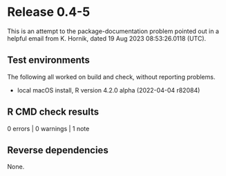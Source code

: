 # Release 0.4-5

This is an attempt to the package-documentation problem pointed out
in a helpful email from K. Hornik, dated 19 Aug 2023 08:53:26.0118 (UTC).

## Test environments

The following all worked on build and check, without reporting problems.

* local macOS install, R version 4.2.0 alpha (2022-04-04 r82084)

## R CMD check results

0 errors | 0 warnings | 1 note

## Reverse dependencies

None.

